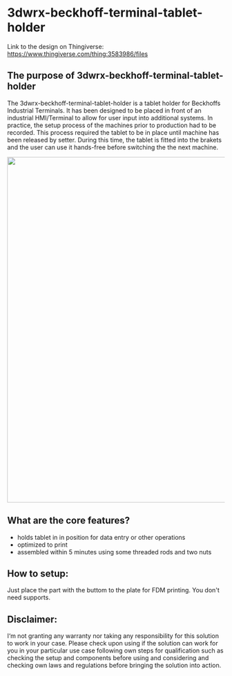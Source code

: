 # 3dwrx-beckhoff-terminal-tablet-holder
Link to the design on Thingiverse:
https://www.thingiverse.com/thing:3583986/files

## The purpose of 3dwrx-beckhoff-terminal-tablet-holder
The 3dwrx-beckhoff-terminal-tablet-holder is a tablet holder for Beckhoffs Industrial Terminals. It has been designed to be placed in front of an industrial HMI/Terminal to allow for user input into additional systems. In practice, the setup process of the machines prior to production had to be recorded. This process required the tablet to be in place until machine has been released by setter. During this time, the tablet is fitted into the brakets and the user can use it hands-free before switching the the next machine.

<p align="center">
  <img 
    width="800"
    height="800"
    src="https://github.com/thomaszipf/3dwrx-Beckhoff-Terminal-Tablet-Holder/blob/main/Images/.PNG"
  >
</p>

## What are the core features?
* holds tablet in in position for data entry or other operations
* optimized to print
* assembled within 5 minutes using some threaded rods and two nuts

## How to setup:
Just place the part with the buttom to the plate for FDM printing. You don't need supports. 

## Disclaimer:
I‘m not granting any warranty nor taking any responsibility for this solution to work in your case. Please check upon using if the solution can work for you in your particular use case following own steps for qualification such as checking the setup and components before using and considering and checking own laws and regulations before bringing the solution into action.

